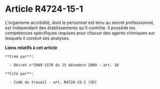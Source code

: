 # Article R4724-15-1

L'organisme accrédité, dont le personnel est tenu au secret professionnel, est indépendant des établissements qu'il contrôle.
Il possède les compétences spécifiques requises pour chacun des agents chimiques sur lesquels il conduit ses analyses.

**Liens relatifs à cet article**

	**Créé par**:

	  - Décret n°2009-1570 du 15 décembre 2009 - art. 10

	**Cité par**:

	  - Code du travail - art. R4724-15-2 (VD)
